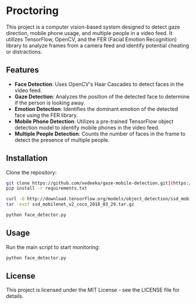 # Proctoring

This project is a computer vision-based system designed to detect gaze direction, mobile phone usage, and multiple people in a video feed. It utilizes TensorFlow, OpenCV, and the FER (Facial Emotion Recognition) library to analyze frames from a camera feed and identify potential cheating or distractions.

## Features

- **Face Detection**: Uses OpenCV's Haar Cascades to detect faces in the video feed.
- **Gaze Detection**: Analyzes the position of the detected face to determine if the person is looking away.
- **Emotion Detection**: Identifies the dominant emotion of the detected face using the FER library.
- **Mobile Phone Detection**: Utilizes a pre-trained TensorFlow object detection model to identify mobile phones in the video feed.
- **Multiple People Detection**: Counts the number of faces in the frame to detect the presence of multiple people.

## Installation

Clone the repository:
```bash
git clone https://github.com/vedeeka/gaze-mobile-detection.git](https://github.com/vedeeka/Proctoring.git)
pip install -r requirements.txt

curl -O http://download.tensorflow.org/models/object_detection/ssd_mobilenet_v2_coco_2018_03_29.tar.gz
tar -xvzf ssd_mobilenet_v2_coco_2018_03_29.tar.gz

python face_detector.py 
```
## Usage
Run the main script to start monitoring:

```bash
python face_detector.py
```

## License
This project is licensed under the MIT License - see the LICENSE file for details.
